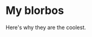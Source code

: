 <!DOCTYPE html>
<html lang="en">
  <head>
    <meta charset="UTF-8" />
    <meta name="viewport" content="width=device-width, initial-scale=1.0" />
    <meta http-equiv="X-UA-Compatible" content="ie=edge" />
    <title>A Shrine to my Blorbos – by Boba-tan</title>
    <link rel="stylesheet" href="style.css" />
  </head>
  <body>
    <h1>My blorbos</h1>
    <div>
        Here's why they are the coolest.
    </div>
  </body>
</html>
